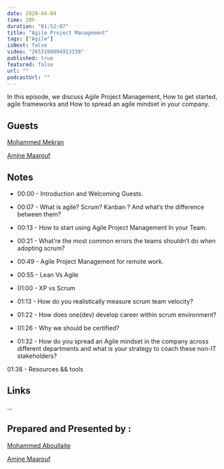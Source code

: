 ```yaml
---
date: 2020-04-04
time: 20h
duration: "01:52:07"
title: "Agile Project Management"
tags: ["Agile"]
isNext: false
video: "2653190094913339"
published: true
featured: false
url: ""
podcastUrl: ""
---
```


In this episode, we discuss Agile Project Management, How to get started, agile frameworks and How to spread an agile mindset in your company.

## Guests

[Mohammed Mekran](https://web.facebook.com/mohamed.mekran)

[Amine Maarouf](https://web.facebook.com/amiiiinema)

## Notes

- 00:00 - Introduction and Welcoming Guests.

- 00:07 - What is agile? Scrum? Kanban ? And what’s the difference between them?

- 00:13 - How to start using Agile Project Management In your Team.

- 00:21 - What’re the most common errors the teams shouldn’t do when adopting scrum?

- 00:49 - Agile Project Management for remote work.

- 00:55 - Lean Vs Agile

- 01:00 - XP vs Scrum

- 01:13 - How do you realistically measure scrum team velocity?

- 01:22 - How does one(dev) develop career within scrum environment?

- 01:26 - Why we should be certified?

- 01:32 - How do you spread an Agile mindset in the company across different departments and what is your strategy to coach these non-IT stakeholders?

01:38 - Resources && tools

## Links

...

## Prepared and Presented by :

[Mohammed Aboullaite](https://aboullaite.me/)

[Amine Maarouf](https://web.facebook.com/amiiiinema)
